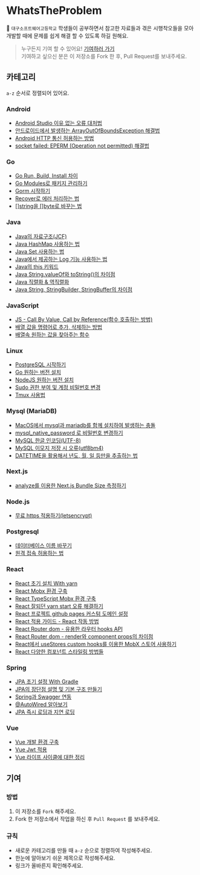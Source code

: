 # WhatsTheProblem

📖 `대구소프트웨어고등학교` 학생들이 공부하면서 참고한 자료들과 겪은 시행착오들을 모아 개발할 때에 문제를 쉽게 해결 할 수 있도록 하길 원해요.

> 누구든지 기여 할 수 있어요! [기여하러 가기](#기여)<br/>기여하고 싶으신 분은 이 저장소를 Fork 한 후, Pull Request를 보내주세요.

## 카테고리

`a-z` 순서로 정렬되어 있어요.

### Android

- [Android Studio 이유 없는 오류 대처법](https://blog.naver.com/namgyeseok0614/222119998861)
- [안드로이드에서 발생하는 ArrayOutOfBoundsException 해결법](https://blog.naver.com/kimjongwoo2003/222120756500)
- [Android HTTP 통신 허용하는 방법](https://blog.naver.com/namgyeseok0614/222135206839)
- [socket failed: EPERM (Operation not permitted) 해결법](https://blog.naver.com/kimjongwoo2003/222129083610)

### Go

- [Go Run, Build, Install 차이](https://medium.com/@whj2013123218/go-run-build-install-fa29cab5bc32)
- [Go Modules로 패키지 관리하기](https://velog.io/@kimmachinegun/Go-Go-Modules-살펴보기-7cjn4soifk)
- [Gorm 시작하기](http://blog.naver.com/PostView.nhn?blogId=pjt3591oo&logNo=221863347387)
- [Recover로 에러 처리하는 법](https://hamait.tistory.com/1027)
- [[]string을 []byte로 바꾸는 법](https://www.socketloop.com/tutorials/golang-convert-string-to-byte-examples)

### Java

- [Java의 자료구조(JCF)](https://wlswoo.tistory.com/5)
- [Java HashMap 사용하는 법](https://codechacha.com/ko/java-map-hashmap/)
- [Java Set 사용하는 법](https://palpit.tistory.com/655)
- [Java에서 제공하는 Log 기능 사용하는 법](http://www.gisdeveloper.co.kr/?p=5174)
- [Java의 this 키워드](https://library1008.tistory.com/4)
- [Java String.valueOf와 toString()의 차이점](https://swjeong.tistory.com/146)
- [Java 직렬화 & 역직렬화](https://nesoy.github.io/articles/2018-04/Java-Serialize)
- [Java String, StringBuilder, StringBuffer의 차이점](https://12bme.tistory.com/42)

### JavaScript

- [JS - Call By Value, Call by Reference(함수 호출하는 방법)](https://wlswoo.tistory.com/7)
- [배열 값을 명령어로 추가, 삭제하는 방법](https://gent.tistory.com/295)
- [배열속 원하는 값을 찾아주는 함수](https://dpdpwl.tistory.com/112)

### Linux

- [PostgreSQL 시작하기](https://velog.io/@maintain0404/PosgreSQL-%EC%8B%9C%EC%9E%91%ED%95%98%EA%B8%B0)
- [Go 원하는 버전 설치](https://github.com/golang/go/wiki/Ubuntu)
- [NodeJS 원하는 버전 설치](https://github.com/nodesource/distributions/blob/master/README.md)
- [Sudo 권한 부여 및 계정 비밀번호 변경](https://m.blog.naver.com/wonseok0403/221347390374)
- [Tmux 사용법](https://velog.io/@ur-luella/tmux-사용법)

### Mysql (MariaDB)

- [MacOS에서 mysql과 mariadb를 함께 설치하여 발생하는 충돌](https://stackoverrun.com/ko/q/11675926)
- [mysql_native_password 로 비밀번호 변경하기](https://mariadb.org/authentication-in-mariadb-10-4/)
- [MySQL 한글 인코딩(UTF-8)](https://bestcoding.tistory.com/11)
- [MySQL 이모지 저장 시 오류(utf8bm4)](https://yookeun.github.io/database/2015/07/21/mysql-utf8mb4/)
- [DATETIME을 활용해서 년도, 월, 일 등만을 추출하는 법](https://extbrain.tistory.com/60)

### Next.js
- [analyze를 이용한 Next.js Bundle Size 측정하기](https://flaviocopes.com/nextjs-analyze-app-bundle/)

### Node.js

- [무료 https 적용하기(letsencrypt)](https://slog.website/post/5)

### Postgresql

- [데이터베이스 이름 바꾸기](https://stackoverrun.com/ko/q/16709)
- [원격 접속 허용하는 법](https://jupiny.com/2016/12/13/could-not-connect-to-server-connection-refused-when-remote-access-to-postgresql/)

### React

- [React 초기 설치 With yarn](https://velopert.com/3621)
- [React Mobx 환경 구축](https://velog.io/@hadmarine/MobX-with-React-Applying)
- [React TypeScript Mobx 환경 구축](https://slog.website/post/3)
- [React 잘되던 yarn start 오류 해결하기](https://stackoverflow.com/questions/54393192/error-yarn-start-error-command-start-not-found)
- [React 프로젝트 github pages 커스텀 도메인 설정](https://medium.com/@shauxna/setting-up-a-custom-domain-for-your-react-app-on-github-pages-827b2606ca18)
- [React 적용 가이드 - React 작동 방법](https://d2.naver.com/helloworld/9297403)
- [React Router dom - 유용한 라우터 hooks API](https://john015.netlify.app/react-router-v-5-1-%EB%AC%B4%EC%97%87%EC%9D%B4-%EB%8B%AC%EB%9D%BC%EC%A1%8C%EC%9D%84%EA%B9%8C)
- [React Router dom - render와 component props의 차이점](https://mingcoder.me/2019/12/04/Programming/React/react-router-component-vs-render/)
- [React에서 useStores custom hooks를 이용한 MobX 스토어 사용하기](https://mobx-react.js.org/recipes-migration#hooks-for-the-rescue)
- [React 다양한 컴포넌트 스타일링 방법들](https://velopert.com/3447)

### Spring

- [JPA 초기 설정 With Gradle](https://blog.naver.com/PostView.nhn?blogId=kangminser88&logNo=221308016222)
- [JPA의 장단점 설명 및 기본 구조 만들기](https://goddaehee.tistory.com/209)
- [Spring과 Swagger 연동](https://www.youtube.com/watch?v=2da5VedUvaw)
- [@AutoWired 알아보기](https://galid1.tistory.com/512)
- [JPA 즉시 로딩과 지연 로딩](https://ict-nroo.tistory.com/132)

### Vue

- [Vue 개발 환경 구축](https://armontad-1202.tistory.com/entry/Vue-%EA%B0%9C%EB%B0%9C%ED%99%98%EA%B2%BD-%EA%B5%AC%EC%B6%95)
- [Vue Jwt 적용](https://focuspro.tistory.com/14)
- [Vue 라이프 사이클에 대한 정리](https://beomy.tistory.com/47)

## 기여

### 방법

1. 이 저장소를 `Fork` 해주세요.
2. Fork 한 저장소에서 작업을 하신 후 `Pull Request` 를 보내주세요.

### 규칙

- 새로운 카테고리를 만들 때 `a-z` 순으로 정렬하여 작성해주세요.
- 한눈에 알아보기 쉬운 제목으로 작성해주세요.
- 링크가 올바른지 확인해주세요.
